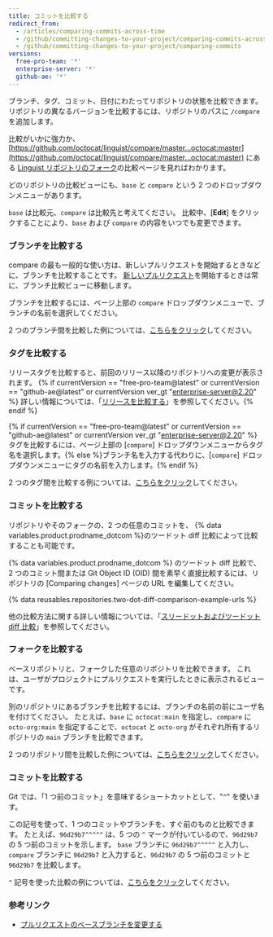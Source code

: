 ```yaml
---
title: コミットを比較する
redirect_from:
  - /articles/comparing-commits-across-time
  - /github/committing-changes-to-your-project/comparing-commits-across-time
  - /github/committing-changes-to-your-project/comparing-commits
versions:
  free-pro-team: '*'
  enterprise-server: '*'
  github-ae: '*'
---
```

ブランチ、タグ、コミット、日付にわたってリポジトリの状態を比較できます。 リポジトリの異なるバージョンを比較するには、リポジトリのパスに `/compare` を追加します。

比較がいかに強力か、[https://github.com/octocat/linguist/compare/master...octocat:master](https://github.com/octocat/linguist/compare/master...octocat:master) にある [Linguist リポジトリのフォーク](https://github.com/octocat/linguist)の比較ページを見ればわかります。

どのリポジトリの比較ビューにも、`base` と `compare` という 2 つのドロップダウンメニューがあります。

`base` は比較元、`compare` は比較先と考えてください。 比較中、[**Edit**] をクリックすることにより、`base` および `compare` の内容をいつでも変更できます。

### ブランチを比較する

compare の最も一般的な使い方は、新しいプルリクエストを開始するときなどに、ブランチを比較することです。 [新しいプルリクエスト](/articles/creating-a-pull-request)を開始するときは常に、ブランチ比較ビューに移動します。

ブランチを比較するには、ページ上部の `compare` ドロップダウンメニューで、ブランチの名前を選択してください。

2 つのブランチ間を比較した例については、[こちらをクリック](https://github.com/octocat/linguist/compare/master...octocat:an-example-comparison-for-docs)してください。

### タグを比較する

リリースタグを比較すると、前回のリリース以降のリポジトリへの変更が表示されます。 {% if currentVersion == "free-pro-team@latest" or currentVersion == "github-ae@latest" or currentVersion ver_gt "enterprise-server@2.20" %} 詳しい情報については、「[リリースを比較する](/github/administering-a-repository/comparing-releases)」を参照してください。{% endif %}

{% if currentVersion == "free-pro-team@latest" or currentVersion == "github-ae@latest" or currentVersion ver_gt "enterprise-server@2.20" %} タグを比較するには、ページ上部の [`compare`] ドロップダウンメニューからタグ名を選択します。{% else %}ブランチ名を入力する代わりに、[`compare`] ドロップダウンメニューにタグの名前を入力します。{% endif %}

2 つのタグ間を比較する例については、[こちらをクリック](https://github.com/octocat/linguist/compare/v2.2.0...octocat:v2.3.3)してください。

### コミットを比較する

リポジトリやそのフォークの、2 つの任意のコミットを、 {% data variables.product.prodname_dotcom %}のツードット diff 比較によって比較することも可能です。

{% data variables.product.prodname_dotcom %} のツードット diff 比較で、2 つのコミット間または Git Object ID (OID) 間を素早く直接比較するには、リポジトリの [Comparing changes] ページの URL を編集してください。

{% data reusables.repositories.two-dot-diff-comparison-example-urls %}

他の比較方法に関する詳しい情報については、「[スリードットおよびツードット diff 比較](/articles/about-comparing-branches-in-pull-requests#three-dot-and-two-dot-git-diff-comparisons)」を参照してください。

### フォークを比較する

ベースリポジトリと、フォークした任意のリポジトリを比較できます。 これは、ユーザがプロジェクトにプルリクエストを実行したときに表示されるビューです。

別のリポジトリにあるブランチを比較するには、ブランチの名前の前にユーザ名を付けてください。 たとえば、`base` に `octocat:main` を指定し、`compare` に `octo-org:main` を指定することで、`octocat` と `octo-org` がそれぞれ所有するリポジトリの `main` ブランチを比較できます。

2 つのリポジトリ間を比較した例については、[こちらをクリック](https://github.com/octocat/linguist/compare/master...octo-org:master)してください。

### コミットを比較する

Git では、「1 つ前のコミット」を意味するショートカットとして、"`^`" を使います。

この記号を使って、1 つのコミットやブランチを、すぐ前のものと比較できます。 たとえば、`96d29b7^^^^^` は、5 つの `^` マークが付いているので、`96d29b7` の 5 つ前のコミットを示します。 `base` ブランチに `96d29b7^^^^^` と入力し、`compare` ブランチに `96d29b7` と入力すると、`96d29b7` の 5 つ前のコミットと `96d29b7` を比較します。

`^` 記号を使った比較の例については、[こちらをクリック](https://github.com/octocat/linguist/compare/octocat:96d29b7%5E%5E%5E%5E%5E...octocat:96d29b7)してください。

### 参考リンク

- [プルリクエストのベースブランチを変更する](/articles/changing-the-base-branch-of-a-pull-request)
